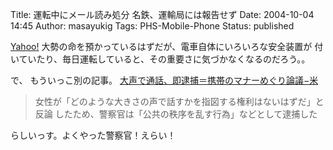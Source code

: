 Title: 運転中にメール読み処分 名鉄、運輸局には報告せず
Date: 2004-10-04 14:45
Author: masayukig
Tags: PHS-Mobile-Phone
Status: published

[Yahoo!](http://headlines.yahoo.co.jp/hl?a=20040930-00000061-kyodo-soci)
大勢の命を預かっているはずだが、電車自体にいろいろな安全装置が
付いていたり、毎日運転していると、その重要さに気づかなくなるのだろう。。

で、
もういっこ別の記事。
[大声で通話、即逮捕＝携帯のマナーめぐり論議−米](http://headlines.yahoo.co.jp/hl?a=20040930-00000009-jij-int)

> 女性が「どのような大きさの声で話すかを指図する権利はないはずだ」と反論
> したため、警察官は「公共の秩序を乱す行為」などとして逮捕した

らしいっす。よくやった警察官！えらい！
